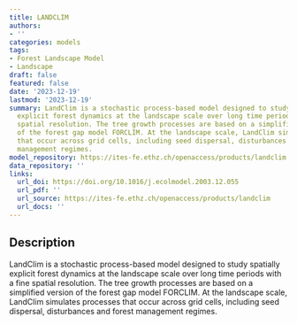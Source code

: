 ```yaml
---
title: LANDCLIM
authors:
- ''
categories: models
tags:
- Forest Landscape Model
- Landscape
draft: false
featured: false
date: '2023-12-19'
lastmod: '2023-12-19'
summary: LandClim is a stochastic process-based model designed to study spatially
  explicit forest dynamics at the landscape scale over long time periods with a fine
  spatial resolution. The tree growth processes are based on a simplified version
  of the forest gap model FORCLIM. At the landscape scale, LandClim simulates processes
  that occur across grid cells, including seed dispersal, disturbances and forest
  management regimes.
model_repository: https://ites-fe.ethz.ch/openaccess/products/landclim
data_repository: ''
links:
  url_doi: https://doi.org/10.1016/j.ecolmodel.2003.12.055
  url_pdf: ''
  url_source: https://ites-fe.ethz.ch/openaccess/products/landclim
  url_docs: ''
---
```


## Description

LandClim is a stochastic process-based model designed to study spatially explicit forest dynamics at the landscape scale over long time periods with a fine spatial resolution. The tree growth processes are based on a simplified version of the forest gap model FORCLIM. At the landscape scale, LandClim simulates processes that occur across grid cells, including seed dispersal, disturbances and forest management regimes.

